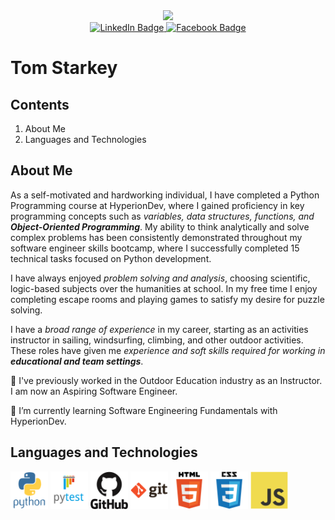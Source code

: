 <div id="header" align="center">
  <img src="https://media1.giphy.com/media/qgQUggAC3Pfv687qPC/giphy.gif?cid=ecf05e47o2lp657kezviuaoqkishrgki7vpkqo18a14vpi8k&ep=v1_gifs_search&rid=giphy.gif&ct=g" width="175"/>
</div>
<div id="badges" align="center">
  <a href="https://www.linkedin.com/in/tom-starkey-3850461b8/">
    <img src="https://img.shields.io/badge/LinkedIn-blue?style=for-the-badge&logo=linkedin&logoColor=white" alt="LinkedIn Badge"/>
  </a>
  <a href="https://www.facebook.com/tom.starkey.733">
    <img src= "https://img.shields.io/badge/Facebook-blue?style=for-the-badge&logo=facebook&logoColor=white" alt="Facebook Badge">
  </a> 
</div>

# Tom Starkey

## Contents
1) About Me
2) Languages and Technologies

## About Me
As a self-motivated and hardworking individual, I have completed a Python Programming course at HyperionDev, where I gained proficiency in key programming concepts such as *variables, data structures, functions, and **Object-Oriented Programming***. My ability to think analytically and solve complex problems has been consistently demonstrated throughout my software engineer skills bootcamp, where I successfully completed 15 technical tasks focused on Python development.

I have always enjoyed *problem solving and analysis*, choosing scientific, logic-based subjects over the humanities at school. In my free time I enjoy completing escape rooms and playing games to satisfy my desire for puzzle solving.

I have a *broad range of experience* in my career, starting as an activities instructor in sailing, windsurfing, climbing, and other outdoor activities. These roles have given me *experience and soft skills required for working in **educational and team settings***.

🔭 I've previously worked in the Outdoor Education industry as an Instructor. I am now an Aspiring Software Engineer.

🌱 I’m currently learning Software Engineering Fundamentals with HyperionDev.

## Languages and Technologies
<div id="tech&lang">  
  <img src="https://github.com/devicons/devicon/blob/master/icons/python/python-original-wordmark.svg" title="Python" alt="Python" width="60" height="60">
  <img src="https://github.com/devicons/devicon/blob/master/icons/pytest/pytest-original-wordmark.svg" title="Pytest" alt="Pytest" width="60" height="60">
  <img src="https://github.com/devicons/devicon/blob/master/icons/github/github-original-wordmark.svg" title="GitHub" alt="GitHub" width="60" height="60">
  <img src="https://github.com/devicons/devicon/blob/master/icons/git/git-original-wordmark.svg" title="Git" alt="Git" width="60" height="60">
  <img src="https://github.com/devicons/devicon/blob/master/icons/html5/html5-original-wordmark.svg" title="HTML5" alt="HTML5" width="60" height="60">
  <img src="https://github.com/devicons/devicon/blob/master/icons/css3/css3-original-wordmark.svg" title="CSS" alt="CSS" width="60" height="60">
  <img src="https://github.com/devicons/devicon/blob/master/icons/javascript/javascript-original.svg" title="JavaScript" alt="JavaScript" width="60" height="60">
</div>


<!--
**TomStarkey/TomStarkey** is a ✨ _special_ ✨ repository because its `README.md` (this file) appears on your GitHub profile.

Here are some ideas to get you started:

-  ...
-  ...
- 👯 I’m looking to collaborate on ...
- 🤔 I’m looking for help with ...
- 💬 Ask me about ...
- 📫 How to reach me: ...
- 😄 Pronouns: ...
- ⚡ Fun fact: ...
-->
